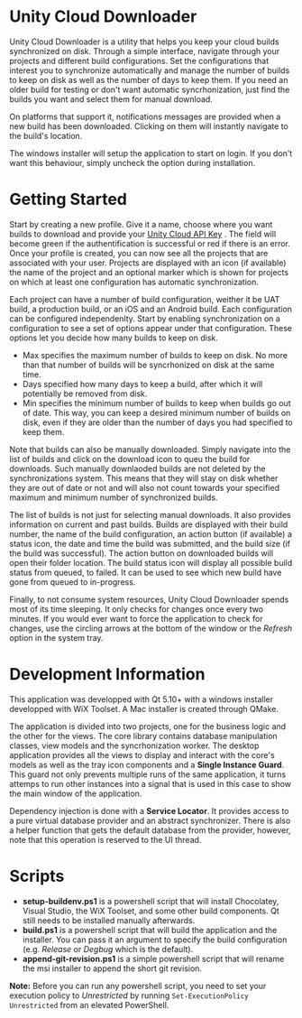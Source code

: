 # Unity Cloud Downloader

Unity Cloud Downloader is a utility that helps you keep your cloud builds synchronized on disk. Through a simple interface, navigate through your projects and different build configurations. Set the configurations that interest you to synchronize automatically and manage the number of builds to keep on disk as well as the number of days to keep them. If you need an older build for testing or don't want automatic syncrhonization, just find the builds you want and select them for manual download.

On platforms that support it, notifications messages are provided when a new build has been downloaded. Clicking on them will instantly navigate to the build's location.

The windows installer will setup the application to start on login. If you don't want this behaviour, simply uncheck the option during installation.

# Getting Started

Start by creating a new profile. Give it a name, choose where you want builds to download and provide your [Unity Cloud API Key](https://developer.cloud.unity3d.com/login/me/) . The field will become green if the authentification is successful or red if there is an error. Once your profile is created, you can now see all the projects that are associated with your user. Projects are displayed with an icon (if available) the name of the project and an optional marker which is shown for projects on which at least one configuration has automatic synchronization.

Each project can have a number of build configuration, weither it be UAT build, a production build, or an iOS and an Android build. Each configuration can be configured independenlty. Start by enabling synchronization on a configuration to see a set of options appear under that configuration. These options let you decide how many builds to keep on disk.
* Max specifies the maximum number of builds to keep on disk. No more than that number of builds will be syncrhonized on disk at the same time.
* Days specified how many days to keep a build, after which it will potentially be removed from disk.
* Min specifies the minimum number of builds to keep when builds go out of date. This way, you can keep a desired minimum number of builds on disk, even if they are older than the number of days you had specified to keep them.

Note that builds can also be manually downloaded. Simply navigate into the list of builds and click on the download icon to queu the build for downloads. Such manually downlaoded builds are not deleted by the synchronizations system. This means that they will stay on disk whether they are out of date or not and will also not count towards your specified maximum and minimum number of synchronized builds.

The list of builds is not just for selecting manual downloads. It also provides information on current and past builds. Builds are displayed with their build number, the name of the build configuration, an action button (if available) a status icon, the date and time the build was submitted, and the build size (if the build was successful). The action button on downloaded builds will open their folder location. The build status icon will display all possible build status from queued, to failed. It can be used to see which new build have gone from queued to in-progress.

Finally, to not consume system resources, Unity Cloud Downloader spends most of its time sleeping. It only checks for changes once every two minutes. If you would ever want to force the application to check for changes, use the circling arrows at the bottom of the window or the *Refresh* option in the system tray.

# Development Information

This application was developped with Qt 5.10+ with a windows installer developped with WiX Toolset. A Mac installer is created through QMake.

The application is divided into two projects, one for the business logic and the other for the views. The core library contains database manipulation classes, view models and the syncrhonization worker. The desktop application provides all the views to display and interact with the core's models as well as the tray icon components and a **Single Instance Guard**. This guard not only prevents multiple runs of the same application, it turns attemps to run other instances into a signal that is used in this case to show the main window of the application.

Dependency injection is done with a **Service Locator**. It provides access to a pure virtual database provider and an abstract synchronizer. There is also a helper function that gets the default database from the provider, however, note that this operation is reserved to the UI thread.

# Scripts

 -  **setup-buildenv.ps1** is a powershell script that will install Chocolatey, Visual Studio, the WiX Toolset, and some other build components. Qt still needs to be installed manually afterwards.
- **build.ps1** is a powershell script that will build the application and the installer. You can pass it an argument to specify the build configuration (e.g. *Release* or *Degbug* which is the default).
- **append-git-revision.ps1** is a simple powershell script that will rename the msi installer to append the short git revision.

**Note:** Before you can run any powershell script, you need to set your execution policy to *Unrestricted* by running `Set-ExecutionPolicy Unrestricted` from an elevated PowerShell.
